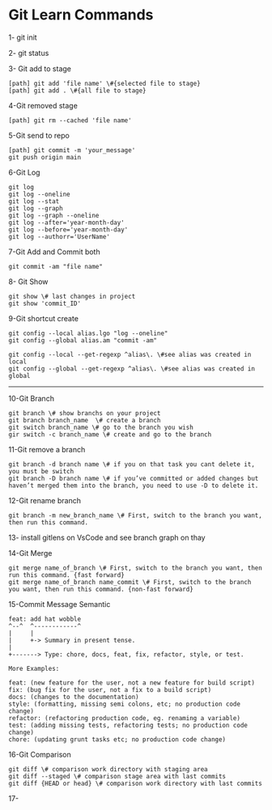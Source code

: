 # Git Learn Commands 

1- git init

2- git status

3- Git add to stage
    
    [path] git add 'file name' \#{selected file to stage}
    [path] git add . \#{all file to stage}

4-Git removed stage
    
    [path] git rm --cached 'file name'
    
5-Git send to repo
    
    [path] git commit -m 'your_message'
    git push origin main
    
6-Git Log

    git log
    git log --oneline
    git log --stat
    git log --graph
    git log --graph --oneline
    git log --after='year-month-day'
    git log --before='year-month-day'
    git log --authorr='UserName'
    
7-Git Add and Commit both

    git commit -am "file name"

8- Git Show 

    git show \# last changes in project
    git show 'commit_ID'
    
9-Git shortcut create

    git config --local alias.lgo "log --oneline"
    git config --global alias.am "commit -am"
    
    git config --local --get-regexp ^alias\. \#see alias was created in local
    git config --global --get-regexp ^alias\. \#see alias was created in global

-------------------------------------------------------------------------------------------------------------------------------------------------------

10-Git Branch

    git branch \# show branchs on your project
    git branch branch_name  \# create a branch
    git switch branch_name \# go to the branch you wish
    gir switch -c branch_name \# create and go to the branch 
    
11-Git remove a branch
    
    git branch -d branch name \# if you on that task you cant delete it, you must be switch
    git branch -D branch name \# if you’ve committed or added changes but haven’t merged them into the branch, you need to use -D to delete it.
    
    
12-Git rename branch

    git branch -m new_branch_name \# First, switch to the branch you want, then run this command.
    
13- install gitlens on VsCode and see branch graph on thay

14-Git Merge 
    
    git merge name_of_branch \# First, switch to the branch you want, then run this command. {fast forward}
    git merge name_of_branch name_commit \# First, switch to the branch you want, then run this command. {non-fast forward}


15-Commit Message Semantic
    
    feat: add hat wobble
    ^--^  ^------------^
    |     |
    |     +-> Summary in present tense.
    |
    +-------> Type: chore, docs, feat, fix, refactor, style, or test.
    
    More Examples:

    feat: (new feature for the user, not a new feature for build script)
    fix: (bug fix for the user, not a fix to a build script)
    docs: (changes to the documentation)
    style: (formatting, missing semi colons, etc; no production code change)
    refactor: (refactoring production code, eg. renaming a variable)
    test: (adding missing tests, refactoring tests; no production code change)
    chore: (updating grunt tasks etc; no production code change)

16-Git Comparison

    git diff \# comparison work directory with staging area
    git diff --staged \# comparison stage area with last commits
    git diff {HEAD or head} \# comparison work directory with last commits
    
17-

